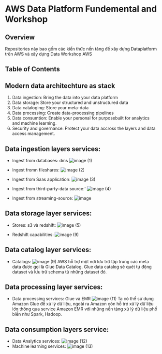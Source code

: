 # AWS Data Platform Fundemental and Workshop

## Overview
Repositories này bao gồm các kiến thức nền tảng để xây dựng Dataplatform trên AWS và xây dựng Data Workshop AWS 
## Table of Contents


## Modern data architechture as stack 
1. Data ingestion: Bring the data into your data platform
2. Data storage: Store your structured and unstructured data
3. Data cataloging: Store your meta-data
4. Data processing: Create data-processing pipelines
5. Data consumtion: Enable your personal for purposebuilt for analytics and machine learning.
6. Security and governance: Protect your data accross the layers and data access management.

## Data ingestion layers services: 
+ Ingest from databases: dms
![image (1)](https://github.com/user-attachments/assets/b294817e-d026-4c28-9000-62a569411b2a)

+ Ingest fromn fileshares:
![image (2)](https://github.com/user-attachments/assets/c6a06fa0-d966-46c0-a713-32068fa7afd4)

+ Ingest from Saas application:
![image (3)](https://github.com/user-attachments/assets/d80df2c9-48d0-44b6-8162-57b7f30c2ea1)

+ Ingest from third-party-data source:'
![image (4)](https://github.com/user-attachments/assets/2d652d31-7d22-4541-8ec4-6fbe50f84d70)

+ Ingest from streaming-source:
![image](https://github.com/user-attachments/assets/dc13e0a3-dc08-4c0e-b653-8524a40c101d)

## Data storage layer services: 
+ Stores: s3 và redshift: 
![image (5)](https://github.com/user-attachments/assets/5b990499-f42a-4399-adab-712da663acc9)

+ Redshift capabilities:
![image (9)](https://github.com/user-attachments/assets/07eaaf31-3586-43cf-a3f7-c92013751786)

## Data catalog layer services: 
+ Catalogs: 
![image (9)](https://github.com/user-attachments/assets/5d06be75-d4cb-4189-8d96-5cf3aa02d5b2)
AWS hỗ trợ một nơi lưu trữ tập trung các meta data được gọi là Glue Data Catalog. Glue data catalog sẽ quét tự động dataset và lưu trữ schema từ những dataset đó. 

## Data processing layer services:
+ Data processing services: Glue và EMR 
![image (11)](https://github.com/user-attachments/assets/519ee924-5bcd-4601-b427-62179005775b)
Ta có thể sử dụng Amazon Glue để xử lý dữ liệu, ngoài ra Amazon còn hỗ trợ xử lý dữ liệu lớn thông qua service Amazon EMR với những nền tảng xử lý dữ liệu phổ biến như Spark, Hadoop.

## Data consumption layers service: 
+ Data Analytics services:
![image (12)](https://github.com/user-attachments/assets/2749d51e-2960-45b6-9877-a1d2905434ee)
+ Machine learning services:
![image (13)](https://github.com/user-attachments/assets/029fe0b1-2132-4bab-abcd-d65bc1a0ef68)


